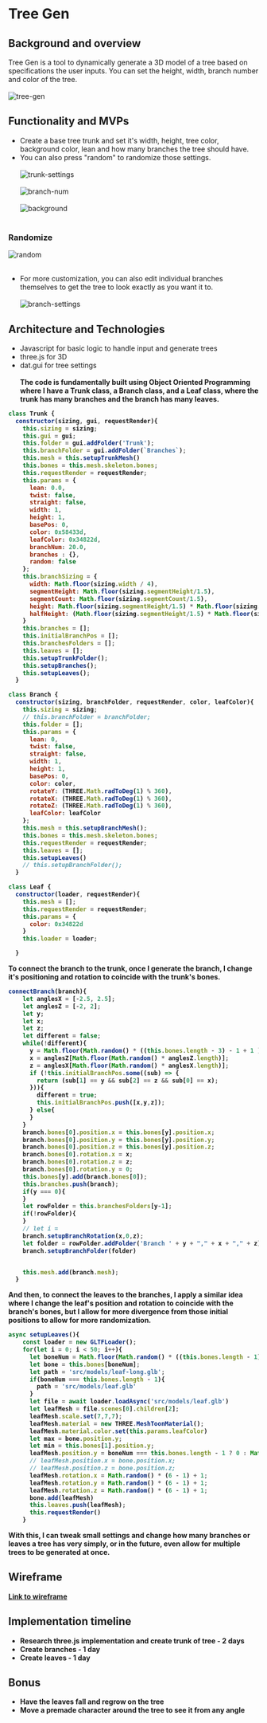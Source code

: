 # Tree Gen
## Background and overview
 Tree Gen is a tool to dynamically generate a 3D model of a tree based on specifications the user inputs. 
 You can set the height, width, branch number and color of the tree.
<br></br>
![tree-gen](/src/images//treegen.png)


 ## Functionality and MVPs
 * Create a base tree trunk and set it's width, height, tree color, background color, lean and how many branches the tree should have. 
 * You can also press "random" to randomize those settings.
<br></br>
![trunk-settings](/src/images/trunk-settings.gif)
<br></br>
![branch-num](/src/images/branch-num.gif)
<br></br>
![background](/src/images/background.gif)
<br></br>
 ### Randomize
![random](/src/images/random.gif)
<br></br>
 * For more customization, you can also edit individual branches themselves to get the tree to look exactly as you want it to.
<br></br>
![branch-settings](/src/images/branch-settings.gif)
 
 ## Architecture and Technologies
 * Javascript for basic logic to handle input and generate trees
 * three.js for 3D
 * dat.gui for tree settings
<b></br>
<b></br>
The code is fundamentally built using Object Oriented Programming where I have a Trunk class, a Branch class, and a Leaf class, where the trunk has many branches and the branch has many leaves.
``` Javascript
class Trunk {
  constructor(sizing, gui, requestRender){
    this.sizing = sizing;
    this.gui = gui;
    this.folder = gui.addFolder('Trunk');
    this.branchFolder = gui.addFolder(`Branches`);
    this.mesh = this.setupTrunkMesh()
    this.bones = this.mesh.skeleton.bones;
    this.requestRender = requestRender;
    this.params = {
      lean: 0.0,
      twist: false,
      straight: false,
      width: 1,
      height: 1,
      basePos: 0,
      color: 0x58433d,
      leafColor: 0x34822d,
      branchNum: 20.0,
      branches : {},
      random: false
    };
    this.branchSizing = {
      width: Math.floor(sizing.width / 4),
      segmentHeight: Math.floor(sizing.segmentHeight/1.5), 
      segmentCount: Math.floor(sizing.segmentCount/1.5),
      height: Math.floor(sizing.segmentHeight/1.5) * Math.floor(sizing.segmentCount/1.5),
      halfHeight: (Math.floor(sizing.segmentHeight/1.5) * Math.floor(sizing.segmentCount/1.5)) / 2,
    }
    this.branches = [];
    this.initialBranchPos = [];
    this.branchesFolders = [];
    this.leaves = [];
    this.setupTrunkFolder();
    this.setupBranches();
    this.setupLeaves();
  }

```
``` Javascript
class Branch {
  constructor(sizing, branchFolder, requestRender, color, leafColor){
    this.sizing = sizing;
    // this.branchFolder = branchFolder;
    this.folder = [];
    this.params = {
      lean: 0,
      twist: false,
      straight: false,
      width: 1,
      height: 1,
      basePos: 0,
      color: color,
      rotateY: (THREE.Math.radToDeg(1) % 360),
      rotateX: (THREE.Math.radToDeg(1) % 360),
      rotateZ: (THREE.Math.radToDeg(1) % 360),
      leafColor: leafColor
    };
    this.mesh = this.setupBranchMesh();
    this.bones = this.mesh.skeleton.bones;
    this.requestRender = requestRender;
    this.leaves = [];
    this.setupLeaves()
    // this.setupBranchFolder();
  }

```
``` Javascript
class Leaf {
  constructor(loader, requestRender){
    this.mesh = [];
    this.requestRender = requestRender;
    this.params = {
      color: 0x34822d
    }
    this.loader = loader;

  }

```
To connect the branch to the trunk, once I generate the branch, I change it's positioning and rotation to coincide with the trunk's bones.
``` Javascript
connectBranch(branch){
    let anglesX = [-2.5, 2.5];
    let anglesZ = [-2, 2];
    let y;
    let x;
    let z;
    let different = false;
    while(!different){
      y = Math.floor(Math.random() * ((this.bones.length - 3) - 1 + 1 ) + 1);
      x = anglesZ[Math.floor(Math.random() * anglesZ.length)];
      z = anglesX[Math.floor(Math.random() * anglesX.length)];
      if (!this.initialBranchPos.some((sub) => {
        return (sub[1] == y && sub[2] == z && sub[0] == x);
      })){
        different = true;
        this.initialBranchPos.push([x,y,z]);
      } else{
      }
    }
    branch.bones[0].position.x = this.bones[y].position.x;
    branch.bones[0].position.y = this.bones[y].position.y;
    branch.bones[0].position.z = this.bones[y].position.z;
    branch.bones[0].rotation.x = x;
    branch.bones[0].rotation.z = z;
    branch.bones[0].rotation.y = 0;
    this.bones[y].add(branch.bones[0]);
    this.branches.push(branch);
    if(y === 0){
    }
    let rowFolder = this.branchesFolders[y-1];
    if(!rowFolder){
    }
    // let i = 
    branch.setupBranchRotation(x,0,z);
    let folder = rowFolder.addFolder('Branch ' + y + "," + x + "," + z);
    branch.setupBranchFolder(folder)


    this.mesh.add(branch.mesh);
  }
```
And then, to connect the leaves to the branches, I apply a similar idea where I change the leaf's position and rotation to coincide with the branch's bones, but I allow for more divergence from those initial positions to allow for more randomization.
``` Javascript
async setupLeaves(){
    const loader = new GLTFLoader();
    for(let i = 0; i < 50; i++){
      let boneNum = Math.floor(Math.random() * ((this.bones.length - 1) - 1 + 1 ) + 1)
      let bone = this.bones[boneNum];
      let path = 'src/models/leaf-long.glb';
      if(boneNum === this.bones.length - 1){
        path = 'src/models/leaf.glb'
      }
      let file = await loader.loadAsync('src/models/leaf.glb')
      let leafMesh = file.scenes[0].children[2];
      leafMesh.scale.set(7,7,7);
      leafMesh.material = new THREE.MeshToonMaterial();
      leafMesh.material.color.set(this.params.leafColor)
      let max = bone.position.y;
      let min = this.bones[1].position.y;
      leafMesh.position.y = boneNum === this.bones.length - 1 ? 0 : Math.random() * (9 - 1) + 1;
      // leafMesh.position.x = bone.position.x;
      // leafMesh.position.z = bone.position.z;
      leafMesh.rotation.x = Math.random() * (6 - 1) + 1;
      leafMesh.rotation.y = Math.random() * (6 - 1) + 1;
      leafMesh.rotation.z = Math.random() * (6 - 1) + 1;
      bone.add(leafMesh)
      this.leaves.push(leafMesh);
      this.requestRender()
    }
```
With this, I can tweak small settings and change how many branches or leaves a tree has very simply, or in the future, even allow for multiple trees to be generated at once.
## Wireframe
[Link to wireframe](https://wireframe.cc/pro/pp/04a36346e446595)
 
 ## Implementation timeline
 * Research three.js implementation and create trunk of tree - 2 days
 * Create branches - 1 day
 * Create leaves - 1 day

## Bonus
* Have the leaves fall and regrow on the tree
* Move a premade character around the tree to see it from any angle
